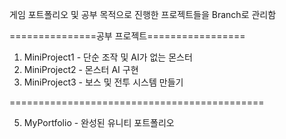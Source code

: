 게임 포트폴리오 및 공부 목적으로 진행한 프로젝트들을 Branch로 관리함

===============공부 프로젝트=================

1. MiniProject1 - 단순 조작 및 AI가 없는 몬스터
2. MiniProject2 - 몬스터 AI 구현
3. MiniProject3 - 보스 및 전투 시스템 만들기
   
============================================

5. MyPortfolio - 완성된 유니티 포트폴리오
